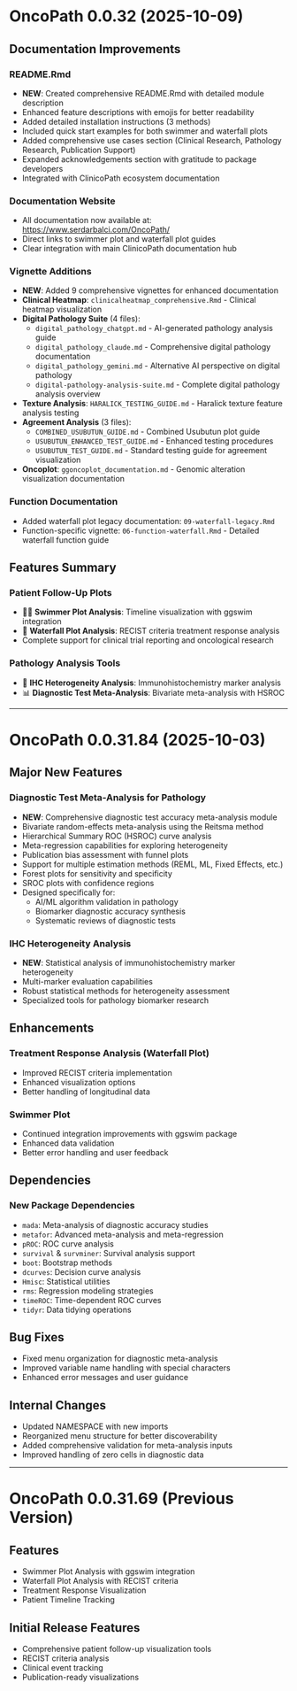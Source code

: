 # OncoPath 0.0.32 (2025-10-09)

## Documentation Improvements

### README.Rmd
- **NEW**: Created comprehensive README.Rmd with detailed module description
- Enhanced feature descriptions with emojis for better readability
- Added detailed installation instructions (3 methods)
- Included quick start examples for both swimmer and waterfall plots
- Added comprehensive use cases section (Clinical Research, Pathology Research, Publication Support)
- Expanded acknowledgements section with gratitude to package developers
- Integrated with ClinicoPath ecosystem documentation

### Documentation Website
- All documentation now available at: https://www.serdarbalci.com/OncoPath/
- Direct links to swimmer plot and waterfall plot guides
- Clear integration with main ClinicoPath documentation hub

### Vignette Additions
- **NEW**: Added 9 comprehensive vignettes for enhanced documentation
- **Clinical Heatmap**: `clinicalheatmap_comprehensive.Rmd` - Clinical heatmap visualization
- **Digital Pathology Suite** (4 files):
  - `digital_pathology_chatgpt.md` - AI-generated pathology analysis guide
  - `digital_pathology_claude.md` - Comprehensive digital pathology documentation
  - `digital_pathology_gemini.md` - Alternative AI perspective on digital pathology
  - `digital-pathology-analysis-suite.md` - Complete digital pathology analysis overview
- **Texture Analysis**: `HARALICK_TESTING_GUIDE.md` - Haralick texture feature analysis testing
- **Agreement Analysis** (3 files):
  - `COMBINED_USUBUTUN_GUIDE.md` - Combined Usubutun plot guide
  - `USUBUTUN_ENHANCED_TEST_GUIDE.md` - Enhanced testing procedures
  - `USUBUTUN_TEST_GUIDE.md` - Standard testing guide for agreement visualization
- **Oncoplot**: `ggoncoplot_documentation.md` - Genomic alteration visualization documentation

### Function Documentation
- Added waterfall plot legacy documentation: `09-waterfall-legacy.Rmd`
- Function-specific vignette: `06-function-waterfall.Rmd` - Detailed waterfall function guide

## Features Summary

### Patient Follow-Up Plots
- 🏊‍♂️ **Swimmer Plot Analysis**: Timeline visualization with ggswim integration
- 🌊 **Waterfall Plot Analysis**: RECIST criteria treatment response analysis
- Complete support for clinical trial reporting and oncological research

### Pathology Analysis Tools
- 🔬 **IHC Heterogeneity Analysis**: Immunohistochemistry marker analysis
- 📊 **Diagnostic Test Meta-Analysis**: Bivariate meta-analysis with HSROC

---

# OncoPath 0.0.31.84 (2025-10-03)

## Major New Features

### Diagnostic Test Meta-Analysis for Pathology
- **NEW**: Comprehensive diagnostic test accuracy meta-analysis module
- Bivariate random-effects meta-analysis using the Reitsma method
- Hierarchical Summary ROC (HSROC) curve analysis
- Meta-regression capabilities for exploring heterogeneity
- Publication bias assessment with funnel plots
- Support for multiple estimation methods (REML, ML, Fixed Effects, etc.)
- Forest plots for sensitivity and specificity
- SROC plots with confidence regions
- Designed specifically for:
  - AI/ML algorithm validation in pathology
  - Biomarker diagnostic accuracy synthesis
  - Systematic reviews of diagnostic tests

### IHC Heterogeneity Analysis
- **NEW**: Statistical analysis of immunohistochemistry marker heterogeneity
- Multi-marker evaluation capabilities
- Robust statistical methods for heterogeneity assessment
- Specialized tools for pathology biomarker research

## Enhancements

### Treatment Response Analysis (Waterfall Plot)
- Improved RECIST criteria implementation
- Enhanced visualization options
- Better handling of longitudinal data

### Swimmer Plot
- Continued integration improvements with ggswim package
- Enhanced data validation
- Better error handling and user feedback

## Dependencies

### New Package Dependencies
- `mada`: Meta-analysis of diagnostic accuracy studies
- `metafor`: Advanced meta-analysis and meta-regression
- `pROC`: ROC curve analysis
- `survival` & `survminer`: Survival analysis support
- `boot`: Bootstrap methods
- `dcurves`: Decision curve analysis
- `Hmisc`: Statistical utilities
- `rms`: Regression modeling strategies
- `timeROC`: Time-dependent ROC curves
- `tidyr`: Data tidying operations

## Bug Fixes
- Fixed menu organization for diagnostic meta-analysis
- Improved variable name handling with special characters
- Enhanced error messages and user guidance

## Internal Changes
- Updated NAMESPACE with new imports
- Reorganized menu structure for better discoverability
- Added comprehensive validation for meta-analysis inputs
- Improved handling of zero cells in diagnostic data

---

# OncoPath 0.0.31.69 (Previous Version)

## Features
- Swimmer Plot Analysis with ggswim integration
- Waterfall Plot Analysis with RECIST criteria
- Treatment Response Visualization
- Patient Timeline Tracking

## Initial Release Features
- Comprehensive patient follow-up visualization tools
- RECIST criteria analysis
- Clinical event tracking
- Publication-ready visualizations
